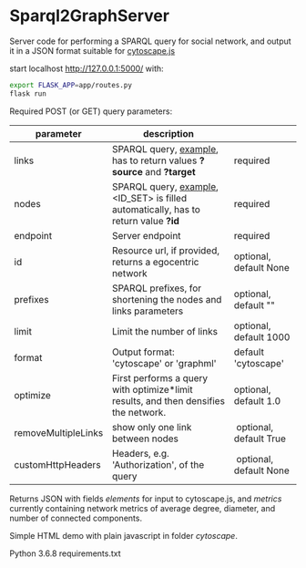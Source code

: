 # Sparql2GraphServer
Server code for performing a SPARQL query for social network, and output it in a JSON format suitable for [cytoscape.js](https://js.cytoscape.org/)

start localhost http://127.0.0.1:5000/ with:
```sh
export FLASK_APP=app/routes.py
flask run
```
Required POST (or GET) query parameters:

| parameter | description | |
| ------ | ------ | ------ |
| links | SPARQL query, [example](https://version.aalto.fi/gitlab/seco/hy-matrikkeli/raw/master/queries/relation_links1640.sparql), has to return values **?source** and **?target** | required |
| nodes | SPARQL query, [example](https://version.aalto.fi/gitlab/seco/hy-matrikkeli/raw/master/queries/relation_nodes.sparql), <ID_SET> is filled automatically, has to return value **?id** | required |
| endpoint | Server endpoint | required |
| id | Resource url, if provided, returns a egocentric network | optional, default None |
| prefixes | SPARQL prefixes, for shortening the nodes and links parameters | optional, default "" |
| limit | Limit the number of links | optional, default 1000 |
| format | Output format: 'cytoscape' or 'graphml' | default 'cytoscape'|
| optimize | First performs a query with optimize*limit results, and then densifies the network. | optional, default 1.0 |
| removeMultipleLinks | show only one link between nodes | optional, default True |
| customHttpHeaders | Headers, e.g. 'Authorization', of the query | optional, default None |

Returns JSON with fields *elements* for input to cytoscape.js, and *metrics* currently containing network metrics of average degree, diameter, and number of connected components.

Simple HTML demo with plain javascript in folder *cytoscape*.

Python 3.6.8 
requirements.txt
